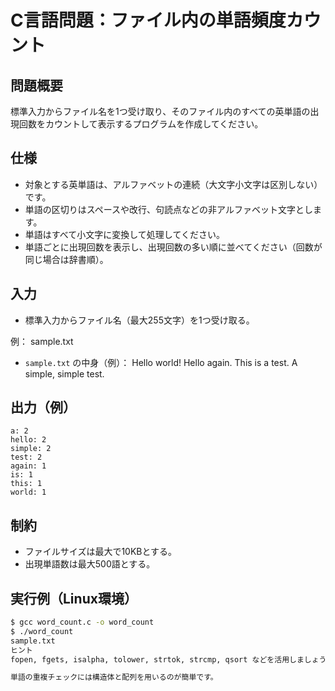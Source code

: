 # C言語問題：ファイル内の単語頻度カウント

## 問題概要

標準入力からファイル名を1つ受け取り、そのファイル内のすべての英単語の出現回数をカウントして表示するプログラムを作成してください。

## 仕様

- 対象とする英単語は、アルファベットの連続（大文字小文字は区別しない）です。
- 単語の区切りはスペースや改行、句読点などの非アルファベット文字とします。
- 単語はすべて小文字に変換して処理してください。
- 単語ごとに出現回数を表示し、出現回数の多い順に並べてください（回数が同じ場合は辞書順）。

## 入力

- 標準入力からファイル名（最大255文字）を1つ受け取る。

例：
sample.txt

- `sample.txt` の中身（例）：
Hello world! Hello again.
This is a test. A simple, simple test.


## 出力（例）
```
a: 2
hello: 2
simple: 2
test: 2
again: 1
is: 1
this: 1
world: 1
```

## 制約

- ファイルサイズは最大で10KBとする。
- 出現単語数は最大500語とする。

## 実行例（Linux環境）

```bash
$ gcc word_count.c -o word_count
$ ./word_count
sample.txt
ヒント
fopen, fgets, isalpha, tolower, strtok, strcmp, qsort などを活用しましょう。

単語の重複チェックには構造体と配列を用いるのが簡単です。

```